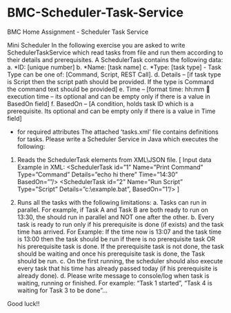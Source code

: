 # BMC-Scheduler-Task-Service
BMC Home Assignment - Scheduler Task Service

Mini Scheduler
In the following exercise you are asked to write SchedulerTaskService which read tasks from file and run them according to their details and prerequisites.
A SchedulerTask contains the following data:
a.	*ID: [unique number]
b.	*Name: [task name]
c.	*Type: [task type] - Task Type can be one of: [Command, Script, REST Call]. 
d.	Details – [if task type is Script then the script path should be provided. If the type is Command the command text should be provided]
e.	Time – [format time: hh:mm  execution time – its optional and can be empty only if there is a value in BasedOn field]
f.	BasedOn – [A condition, holds task ID which is a prerequisite. Its optional and can be empty only if there is a value in Time field]
* for required attributes
The attached ‘tasks.xml’ file contains definitions for tasks. Please write a Scheduler Service in Java which executes the following:
1.	Reads the SchedulerTask elements from XML\JSON file.
[ Input data Example in XML:
  <SchedulerTask id=”1” Name=”Print Command” Type=”Command” Details=”echo hi there” Time=”14:30”    
  BasedOn=””/>
  <SchedulerTask id=”2” Name=”Run Script” Type=”Script” Details=”c:\example.bat”, BasedOn=”1”/> ]

2.	Runs all the tasks with the following limitations:
a.	Tasks can run in parallel.
For example, if Task A and Task B are both ready to run on 13:30, the should run in parallel and NOT one after the other.
b.	Every task is ready to run only if his prerequisite is done (if exists) and the task time has arrived.
For Example:
If the time now is 13:07 and the task time is 13:00 then the task should be run if there is no prerequisite task OR his prerequisite task is done.
If the prerequisite task is not done, the task should be waiting and once his prerequisite task is done, the Task should be run.
c.	On the first running, the scheduler should also execute every task that his time has already passed today (if his prerequisite is already done). 
d.	Please write message to console/log when task is waiting, running or finished.
For example: “Task 1 started”, “Task 4 is waiting for Task 3 to be done”…

Good luck!!
